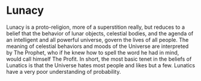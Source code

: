 # Lunacy

Lunacy is a proto-religion, more of a superstition really, but reduces to a belief that the behavior of lunar objects, celestial bodies, and the agenda of an intelligent and all powerful universe, govern the lives of all people. The meaning of celestial behaviors and moods of the Universe are interpreted by The Prophet, who if he knew how to spell the word he had in mind, would call himself The Profit. In short, the most basic tenet in the beliefs of Lunatics is that the Universe hates most people and likes but a few. Lunatics have a very poor understanding of probability.